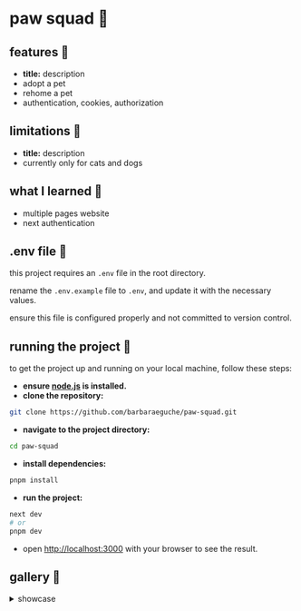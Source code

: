 # paw squad 🐾


## features 👾
- **title:** description
- adopt a pet
- rehome a pet
- authentication, cookies, authorization

## limitations 🚨
- **title:** description
- currently only for cats and dogs

## what I learned 💭
- multiple pages website
- next authentication

## .env file 📄
this project requires an `.env` file in the root directory.

rename the `.env.example` file to `.env`, and update it with the necessary values.

ensure this file is configured properly and not committed to version control.

## running the project 🏁
to get the project up and running on your local machine, follow these steps:

- **ensure [node.js](https://nodejs.org/en) is installed.**
- **clone the repository:**
```bash
git clone https://github.com/barbaraeguche/paw-squad.git
```
- **navigate to the project directory:**
```bash
cd paw-squad
```
- **install dependencies:**
```bash
pnpm install
```
- **run the project:**
```bash
next dev
# or
pnpm dev
```
- open [http://localhost:3000](http://localhost:3000) with your browser to see the result.

## gallery 📸
<details>
  <summary>showcase</summary>

</details>